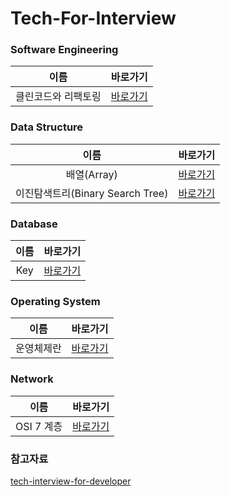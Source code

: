 # Tech-For-Interview

### Software Engineering

| 이름               | 바로가기    | 
| :-----------------: | :------:  |
| 클린코드와 리팩토링 | [바로가기](https://github.com/SSUHYUNKIM/Tech-For-Interview/blob/main/Software%20Engineering/CleanCode&Refactoring.md) |

### Data Structure

| 이름               | 바로가기    | 
| :-----------------: | :------:  |
| 배열(Array) | [바로가기](https://github.com/SSUHYUNKIM/Tech-For-Interview/blob/main/Data%20Structure/Array.md) |
| 이진탐색트리(Binary Search Tree) | [바로가기](https://github.com/SSUHYUNKIM/Tech-For-Interview/blob/main/Data%20Structure/BinarySearchTree.md) |

### Database

| 이름               | 바로가기    | 
| :-----------------: | :------:  |
| Key | [바로가기](https://github.com/SSUHYUNKIM/Tech-For-Interview/blob/main/Database/Key.md) |

### Operating System

| 이름               | 바로가기    | 
| :-----------------: | :------:  |
| 운영체제란 | [바로가기]() |


### Network

| 이름               | 바로가기    | 
| :-----------------: | :------:  |
| OSI 7 계층 | [바로가기](https://github.com/SSUHYUNKIM/Tech-For-Interview/blob/main/Network/OSI7%EA%B3%84%EC%B8%B5.md)|

### 참고자료
[tech-interview-for-developer](https://github.com/gyoogle/tech-interview-for-developer)